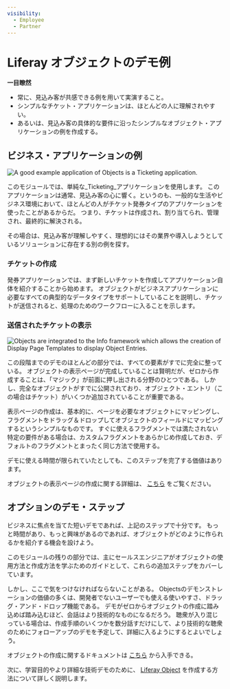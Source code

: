 ```yaml
---
visibility:
  - Employee
  - Partner
---
```

# Liferay オブジェクトのデモ例

**一目瞭然**

* 常に、見込み客が共感できる例を用いて実演すること。
* シンプルなチケット・アプリケーションは、ほとんどの人に理解されやすい。
* あるいは、見込み客の具体的な要件に沿ったシンプルなオブジェクト・アプリケーションの例を作成する。

## ビジネス・アプリケーションの例

![A good example application of Objects is a Ticketing application.](./example-object-demo/images/01.png)

このモジュールでは、単純な_Ticketing_アプリケーションを使用します。 このアプリケーションは通常、見込み客の心に響く。というのも、一般的な生活やビジネス環境において、ほとんどの人がチケット発券タイプのアプリケーションを使ったことがあるからだ。 つまり、チケットは作成され、割り当てられ、管理され、最終的に解決される。

その場合は、見込み客が理解しやすく、理想的にはその業界や導入しようとしているソリューションに存在する別の例を探す。

### チケットの作成

発券アプリケーションでは、まず新しいチケットを作成してアプリケーション自体を紹介することから始めます。 オブジェクトがビジネスアプリケーションに必要なすべての典型的なデータタイプをサポートしていることを説明し、チケットが送信されると、処理のためのワークフローに入ることを示します。

### 送信されたチケットの表示

![Objects are integrated to the Info framework which allows the creation of Display Page Templates to display Object Entries.](./example-object-demo/images/02.png)

この段階までのデモのほとんどの部分では、すべての要素がすでに完全に整っている。 オブジェクトの表示ページが完成していることは賢明だが、ゼロから作成することは、「マジック」が前面に押し出される分野のひとつである。 しかし、完全なオブジェクトがすでに公開されており、オブジェクト・エントリ（この場合はチケット）がいくつか追加されていることが重要である。

表示ページの作成は、基本的に、ページを必要なオブジェクトにマッピングし、フラグメントをドラッグ＆ドロップしてオブジェクトのフィールドにマッピングするというシンプルなものです。 すぐに使えるフラグメントでは満たされない特定の要件がある場合は、カスタムフラグメントをあらかじめ作成しておき、デフォルトのフラグメントとまったく同じ方法で使用する。

デモに使える時間が限られていたとしても、このステップを完了する価値はあります。

オブジェクトの表示ページの作成に関する詳細は、 [こちら](https://learn.liferay.com/web/guest/w/dxp/building-applications/objects/displaying-object-entries#creating-display-page-templates-for-objects) をご覧ください。

## オプションのデモ・ステップ

ビジネスに焦点を当てた短いデモであれば、上記のステップで十分です。 もっと時間があり、もっと興味があるのであれば、オブジェクトがどのように作られるかを紹介する機会を設けよう。

このモジュールの残りの部分では、主にセールスエンジニアがオブジェクトの使用方法と作成方法を学ぶためのガイドとして、これらの追加ステップをカバーしています。

しかし、ここで気をつけなければならないことがある。 Objectsのデモンストレーションの価値の多くは、開発者でないユーザーでも使える使いやすさ、ドラッグ・アンド・ドロップ機能である。 デモがゼロからオブジェクトの作成に踏み込めば踏み込むほど、会話はより技術的なものになるだろう。 聴衆が入り混じっている場合は、作成手順のいくつかを数分話すだけにして、より技術的な聴衆のためにフォローアップのデモを予定して、詳細に入るようにするとよいでしょう。

オブジェクトの作成に関するドキュメントは [こちら](https://learn.liferay.com/web/guest/w/dxp/building-applications/objects/creating-and-managing-objects/creating-objects) から入手できる。

次に、学習目的やより詳細な技術デモのために、 [Liferay Object](./creating-objects.md) を作成する方法について詳しく説明します。
